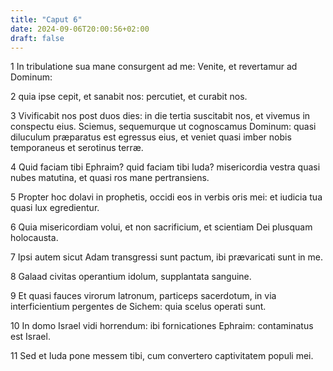 ```yaml
---
title: "Caput 6"
date: 2024-09-06T20:00:56+02:00
draft: false
---
```



1 In tribulatione sua mane consurgent ad me: Venite, et revertamur ad Dominum:

2 quia ipse cepit, et sanabit nos: percutiet, et curabit nos.

3 Vivificabit nos post duos dies: in die tertia suscitabit nos, et vivemus in conspectu eius. Sciemus, sequemurque ut cognoscamus Dominum: quasi diluculum præparatus est egressus eius, et veniet quasi imber nobis temporaneus et serotinus terræ.

4 Quid faciam tibi Ephraim? quid faciam tibi Iuda? misericordia vestra quasi nubes matutina, et quasi ros mane pertransiens.

5 Propter hoc dolavi in prophetis, occidi eos in verbis oris mei: et iudicia tua quasi lux egredientur.

6 Quia misericordiam volui, et non sacrificium, et scientiam Dei plusquam holocausta.

7 Ipsi autem sicut Adam transgressi sunt pactum, ibi prævaricati sunt in me.

8 Galaad civitas operantium idolum, supplantata sanguine.

9 Et quasi fauces virorum latronum, particeps sacerdotum, in via interficientium pergentes de Sichem: quia scelus operati sunt.

10 In domo Israel vidi horrendum: ibi fornicationes Ephraim: contaminatus est Israel.

11 Sed et Iuda pone messem tibi, cum convertero captivitatem populi mei.

